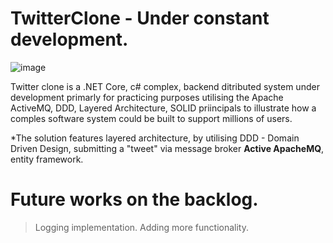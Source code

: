 # TwitterClone - Under constant development.

![image](https://user-images.githubusercontent.com/22734456/177431335-b85b911b-5cf9-4ae8-b6ff-42ee1f6e8bab.png)

Twitter clone is a .NET Core, c# complex, backend ditributed system under development primarly for practicing purposes utilising the Apache ActiveMQ, DDD, Layered Architecture, SOLID priincipals to illustrate how a comples software system could be built to support millions of users.

*The solution features layered architecture, by utilising DDD - Domain Driven Design, submitting a "tweet" via message broker **Active ApacheMQ**, entity framework.

# Future works on the backlog.
> Logging implementation.
> Adding more functionality.
